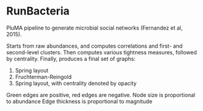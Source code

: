# RunBacteria
PluMA pipeline to generate microbial social networks (Fernandez et al, 2015).

Starts from raw abundances, and computes correlations and first- and second-level clusters.
Then computes various tightness measures, followed by centrality.
Finally, produces a final set of graphs:

1. Spring layout
2. Fruchterman-Reingold
3. Spring layout, with centrality denoted by opacity

Green edges are positive, red edges are negative.
Node size is proportional to abundance
Edge thickness is proportional to magnitude 
